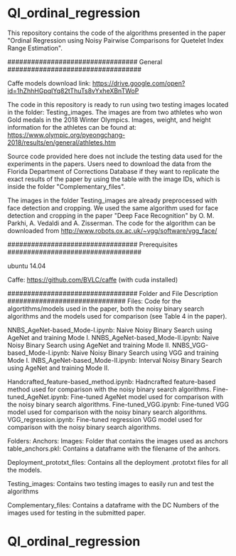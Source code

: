 # QI_ordinal_regression

This repository contains the code of the algorithms presented in the paper "Ordinal Regression using Noisy Pairwise Comparisons for Quetelet Index Range Estimation". 

################################# General ##################################

Caffe models download link: https://drive.google.com/open?id=1hZhhHGpqIYq82tThuTs8vYxheXBnTWoP

The code in this repository is ready to run using two testing images located in the folder: Testing_images. The images are from two athletes who won Gold medals in the 2018 Winter Olympics. Images, weight, and height information for the athletes can be found at: https://www.olympic.org/pyeongchang-2018/results/en/general/athletes.htm

Source code provided here does not include the testing data used for the experiments in the papers. Users need to download the data from the Florida Department of Corrections Database if they want to replicate the exact results of the paper by using the table with the image IDs, which is inside the folder "Complementary_files". 

The images in the folder Testing_images are already preprocessed with face detection and cropping. We used the same algorithm used for face detection and cropping in the paper "Deep Face Recognition" by O. M. Parkhi, A. Vedaldi and A. Zisserman. The code for the algorithm can be downloaded from http://www.robots.ox.ac.uk/~vgg/software/vgg_face/ 

################################# Prerequisites ##################################

ubuntu 14.04

Caffe: https://github.com/BVLC/caffe (with cuda installed)

################################# Folder and File Description ##############################
Files: Code for the algortithms/models used in the paper, both the noisy binary search algorithms and the models used for comparison (see Table 4 in the paper).

  NNBS_AgeNet-based_Mode-I.ipynb: Naive Noisy Binary Search using AgeNet and training Mode I.
  NNBS_AgeNet-based_Mode-II.ipynb: Naive Noisy Binary Search using AgeNet and training Mode II.
  NNBS_VGG-based_Mode-I.ipynb: Naive Noisy Binary Search using VGG and training Mode I.
  INBS_AgeNet-based_Mode-II.ipynb: Interval Noisy Binary Search using AgeNet and training Mode II.

  Handcrafted_feature-based_method.ipynb: Hadncrafted feature-based method used for comparison with the noisy binary search algorithms. 
  Fine-tuned_AgeNet.ipynb: Fine-tuned AgeNet model used for comparison with the noisy binary search algorithms. 
  Fine-tuned_VGG.ipynb: Fine-tuned VGG model used for comparison with the noisy binary search algorithms.
  VGG_regression.ipynb: Fine-tuned regression VGG model used for comparison with the noisy binary search algorithms.

Folders:
  Anchors:
    Images: Folder that contains the images used as anchors
    table_anchors.pkl: Contains a dataframe with the filename of the anhors.

  Deployment_prototxt_files: Contains all the deployment .prototxt files for all the models.

  Testing_images: Contains two testing images to easily run and test the algorithms

  Complementary_files: Contains a dataframe with the DC Numbers of the images used for testing in the submitted paper.
 


# QI_ordinal_regression
